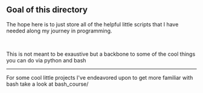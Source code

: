 <h2> Goal of this directory</h2>

<p>The hope here is to just store all of the helpful little scripts that I have needed along my journey in programming.</p>
<br>
<p>This is not meant to be exaustive but a backbone to some of the cool things you can do via python and bash</p>

<hr>

<p>For some cool little projects I've endeavored upon to get more familiar with bash take a look at bash_course/</p>
